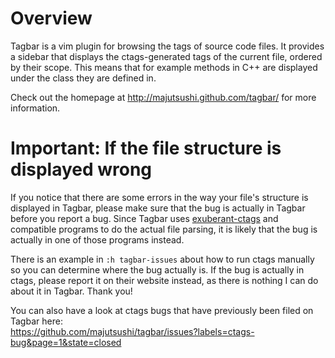 # Overview

Tagbar is a vim plugin for browsing the tags of source code files.
It provides a sidebar that displays the ctags-generated tags of the current file, ordered by their scope. This means that for example methods in C++ are displayed under the class they are defined in.

Check out the homepage at http://majutsushi.github.com/tagbar/ for more information.


# Important: If the file structure is displayed wrong

If you notice that there are some errors in the way your file's structure is displayed in Tagbar, please make sure that the bug is actually in Tagbar before you report a bug. Since Tagbar uses [exuberant-ctags](http://ctags.sourceforge.net/) and compatible programs to do the actual file parsing, it is likely that the bug is actually in one of those programs instead.

There is an example in `:h tagbar-issues` about how to run ctags manually so you can determine where the bug actually is. If the bug is actually in ctags, please report it on their website instead, as there is nothing I can do about it in Tagbar. Thank you!

You can also have a look at ctags bugs that have previously been filed on Tagbar here:  
https://github.com/majutsushi/tagbar/issues?labels=ctags-bug&page=1&state=closed

